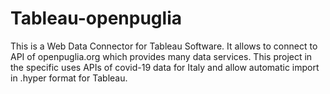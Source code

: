 # Tableau-openpuglia 

This is a Web Data Connector for Tableau Software. 
It allows to connect to API of openpuglia.org which provides many data services.
This project in the specific uses APIs of covid-19 data for Italy and allow automatic import in .hyper format for Tableau.
